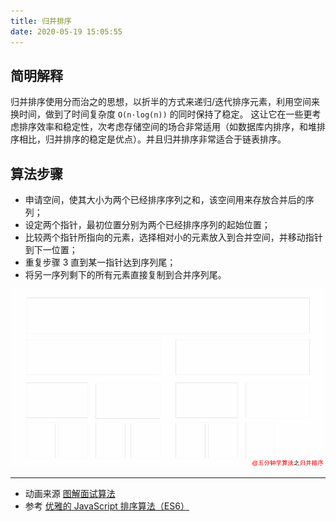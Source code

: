 ```yaml
---
title: 归并排序
date: 2020-05-19 15:05:55
---
```


## 简明解释

归并排序使用分而治之的思想，以折半的方式来递归/迭代排序元素，利用空间来换时间，做到了时间复杂度 `O(n·log(n))` 的同时保持了稳定。
这让它在一些更考虑排序效率和稳定性，次考虑存储空间的场合非常适用（如数据库内排序，和堆排序相比，归并排序的稳定是优点）。并且归并排序非常适合于链表排序。

## 算法步骤

- 申请空间，使其大小为两个已经排序序列之和，该空间用来存放合并后的序列；
- 设定两个指针，最初位置分别为两个已经排序序列的起始位置；
- 比较两个指针所指向的元素，选择相对小的元素放入到合并空间，并移动指针到下一位置；
- 重复步骤 3 直到某一指针达到序列尾；
- 将另一序列剩下的所有元素直接复制到合并序列尾。

![](../../../assets/algorithm/sort/MergeSort.png)

---

- 动画来源 [图解面试算法](https://github.com/MisterBooo/LeetCodeAnimation)
- 参考 [优雅的 JavaScript 排序算法（ES6）](https://juejin.im/post/5ab62ec36fb9a028cf326c49)
